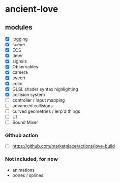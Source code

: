 # ancient-love

## modules

- [x] logging
- [x] scene
- [x] ECS
- [x] timer
- [x] signals
- [x] Observables
- [x] camera
- [x] tween
- [x] color
- [x] GLSL shader syntax highlighting
- [x] collision system
- [ ] controller / input mapping
- [ ] advanced collisions
- [ ] curved geometries / lerp'd things
- [ ] UI
- [ ] Sound Mixer

### Github action

- [ ] https://github.com/marketplace/actions/love-build

### Not included, for now

- animations
- bones / splines
